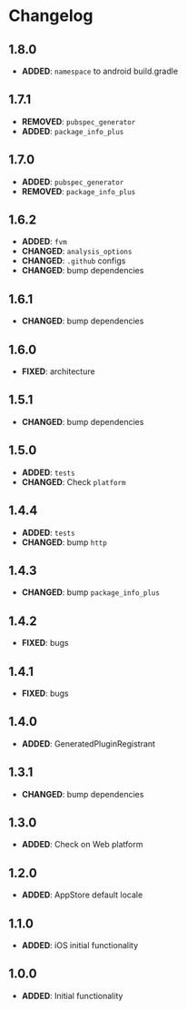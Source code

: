 # Changelog


## 1.8.0
- **ADDED**: `namespace` to android build.gradle


## 1.7.1
- **REMOVED**: `pubspec_generator`
- **ADDED**: `package_info_plus`


## 1.7.0
- **ADDED**: `pubspec_generator`
- **REMOVED**: `package_info_plus`


## 1.6.2
- **ADDED**: `fvm`
- **CHANGED**: `analysis_options`
- **CHANGED**: `.github` configs
- **CHANGED**: bump dependencies


## 1.6.1
- **CHANGED**: bump dependencies


## 1.6.0
- **FIXED**: architecture


## 1.5.1
- **CHANGED**: bump dependencies


## 1.5.0
- **ADDED**: `tests`
- **CHANGED**: Check `platform`


## 1.4.4
- **ADDED**: `tests`
- **CHANGED**: bump `http`


## 1.4.3
 - **CHANGED**: bump `package_info_plus`


## 1.4.2
- **FIXED**: bugs


## 1.4.1
- **FIXED**: bugs


## 1.4.0
- **ADDED**: GeneratedPluginRegistrant


## 1.3.1
- **CHANGED**: bump dependencies


## 1.3.0
- **ADDED**: Check on Web platform


## 1.2.0
- **ADDED**: AppStore default locale


## 1.1.0
- **ADDED**: iOS initial functionality


## 1.0.0
- **ADDED**: Initial functionality